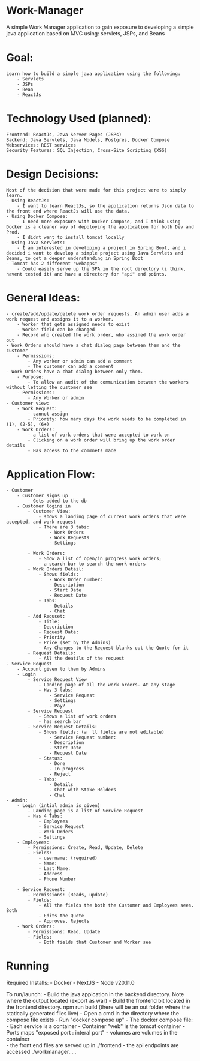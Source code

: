 # Work-Manager
A simple Work Manager application to gain exposure to developing a simple java application based on MVC using: servlets, JSPs, and Beans
			
# Goal:
	Learn how to build a simple java application using the following:
		- Servlets
		- JSPs
		- Bean
		- ReactJs
		
# Technology Used (planned):
    Frontend: ReactJs, Java Server Pages (JSPs)
    Backend: Java Servlets, Java Models, Postgres, Docker Compose
    Webservices: REST services
    Security Features: SQL Injection, Cross-Site Scripting (XSS)
	
# Design Decisions:
	Most of the decision that were made for this project were to simply learn.
	- Using ReactJs:
		- I want to learn ReactJs, so the application returns Json data to the front end where ReactJs will use the data.
	- Using Docker Compose:
		- I need more exposure with Docker Compose, and I think using Docker is a cleaner way of depoloying the application for both Dev and Prod.
		- I didnt want to install tomcat locally
	- Using Java Servlets:
		- I am interested in developing a project in Spring Boot, and i decided i want to develop a simple project using Java Servlets and Beans, to get a deeper understanding in Spring Boot
	- Tomcat has 2 different "webapps"
		- Could easily serve up the SPA in the root directory (i think, havent tested it) and have a directory for "api" end points.

# General Ideas:
	- create/add/update/delete work order requests. An admin user adds a work request and assigns it to a worker.
		- Worker that gets assigned needs to exist
		- Worker field can be changed
		- Record who created the work order, who assined the work order out
	- Work Orders should have a chat dialog page between them and the customer
		- Permissions:
			- Any worker or admin can add a comment
			- The customer can add a comment
	- Work Orders have a chat dialog between only them.
		- Purpose:
			- To allow an audit of the communication between the workers without letting the customer see
		- Permissions:
			- Any Worker or admin
	- Customer view:
		- Work Request:
			- cannot assign
			- Priority: how many days the work needs to be completed in (1), (2-5), (6+)
		- Work Orders:
			- a list of work orders that were accepted to work on
			- Clicking on a work order will bring up the work order details
			- Has access to the commnets made

# Application Flow:
	- Customer
		- Customer signs up
			- Gets added to the db
		- Customer logins in
			- Customer View:
				- shows a landing page of current work orders that were accepted, and work request
				- There are 3 tabs:
					- Work Orders
					- Work Requests
					- Settings
					
			- Work Orders:
				- Show a list of open/in progress work orders;
				- a search bar to search the work orders
			- Work Orders Detail:
				- Shows fields:
					- Work Order number:
					- Description
					- Start Date
					- Request Date
				- Tabs:
					- Details
					- Chat
			- Add Requset:
				- Title:
				- Description
				- Request Date:
				- Priority
				- Price (set by the Admins)
				- Any Changes to the Request blanks out the Quote for it
			- Request Details:
				- All the deatils of the request
	- Service Request
		- Account given to them by Admins
		- Login
			- Service Request View
				- Landing page of all the work orders. At any stage
				- Has 3 tabs:
					- Service Request
					- Settings
					- Pay?
			- Service Request
				- Shows a list of work orders
				- has search bar
			- Service Request Details:
				- Shows fields: (a	ll fields are not editable)
					- Service Request number: 
					- Description
					- Start Date
					- Request Date
				- Status:
					- Done
					- In progress
					- Reject
				- Tabs:
					- Details
					- Chat with Stake Holders
					- Chat
	- Admin:
		- Login (intial admin is given)
			- Landing page is a list of Service Request
			- Has 4 Tabs:
				- Employees
				- Service Request
				- Work Orders
				- Settings
		- Employees:
			- Permissions: Create, Read, Update, Delete
			- Fields:
				- username: (required)
				- Name:
				- Last Name:
				- Address
				- Phone Number
			
		- Service Request:
			- Permissions: (Reads, update)
			- Fields:
				- All the fields the both the Customer and Employees sees. Both
				- Edits the Quote
				- Approves, Rejects
		- Work Orders:
			- Permissions: Read, Update
			- Fields:
				- Both fields that Customer and Worker see
			
# Running
Required Installs:
	- Docker
	- NextJS
	- Node v20.11.0

To run/launch:
	- Build the java appication in the backend directory. Note where the output located (export as war)
	- Build the frontend bit located in the frontend directory. npm run build (there will be an out folder where the statically generated files live)
	- Open a cmd in the directory where the compose file exists
		- Run "docker compose up"
	- The docker compose file:
		- Each service is a container
			- Container "web" is the tomcat container
				- Ports maps "exposed port : interal port"
				- volumes are volumes in the container	
					- the front end files are served up in ./frontend
					- the api endpoints are accessed ./workmanager.....